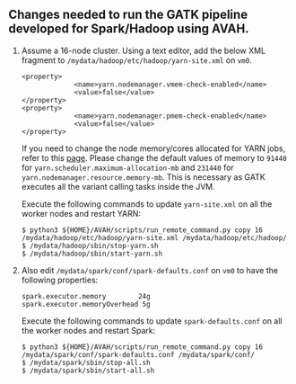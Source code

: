 ## Changes needed to run the GATK pipeline developed for Spark/Hadoop using AVAH.

1. Assume a 16-node cluster. Using a text editor, add the below XML fragment to `/mydata/hadoop/etc/hadoop/yarn-site.xml` on `vm0`.
   ```
   <property>
                <name>yarn.nodemanager.vmem-check-enabled</name>
                <value>false</value>
   </property>
   <property>
                <name>yarn.nodemanager.pmem-check-enabled</name>
                <value>false</value>
   </property>
   ```

   If you need to change the node memory/cores allocated for YARN jobs, refer to this [page](YARN-README.md). Please change the default values of memory to `91440` for `yarn.scheduler.maximum-allocation-mb` and `231440` for `yarn.nodemanager.resource.memory-mb`. This is necessary as GATK executes all the variant calling tasks inside the JVM.

   Execute the following commands to update `yarn-site.xml` on all the worker nodes and restart YARN:
   ```
   $ python3 ${HOME}/AVAH/scripts/run_remote_command.py copy 16 /mydata/hadoop/etc/hadoop/yarn-site.xml /mydata/hadoop/etc/hadoop/
   $ /mydata/hadoop/sbin/stop-yarn.sh
   $ /mydata/hadoop/sbin/start-yarn.sh
   ```

2. Also edit `/mydata/spark/conf/spark-defaults.conf` on `vm0` to have the following properties:
   ```
   spark.executor.memory        24g
   spark.executor.memoryOverhead 5g
   ```
   Execute the following commands to update `spark-defaults.conf` on all the worker nodes and restart Spark:
   ```
   $ python3 ${HOME}/AVAH/scripts/run_remote_command.py copy 16 /mydata/spark/conf/spark-defaults.conf /mydata/spark/conf/
   $ /mydata/spark/sbin/stop-all.sh
   $ /mydata/spark/sbin/start-all.sh
   ```
